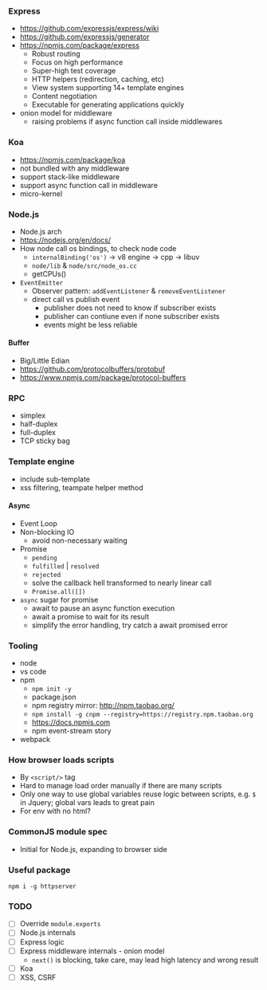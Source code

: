### Express

- https://github.com/expressjs/express/wiki
- https://github.com/expressjs/generator
- https://npmjs.com/package/express
  - Robust routing
  - Focus on high performance
  - Super-high test coverage
  - HTTP helpers (redirection, caching, etc)
  - View system supporting 14+ template engines
  - Content negotiation
  - Executable for generating applications quickly
- onion model for middleware
  - raising problems if async function call inside middlewares

### Koa

- https://npmjs.com/package/koa
- not bundled with any middleware
- support stack-like middleware
- support async function call in middleware
- micro-kernel

### Node.js

- Node.js arch
- https://nodejs.org/en/docs/
- How node call os bindings, to check node code
  - `internalBinding('os')` -> v8 engine -> cpp -> libuv
  - `node/lib` & `node/src/node_os.cc`
  - getCPUs()
- `EventEmitter`
  - Observer pattern: `addEventListener` & `removeEventListener`
  - direct call vs publish event
    - publisher does not need to know if subscriber exists
    - publisher can contiune even if none subscriber exists
    - events might be less reliable

#### Buffer

- Big/Little Edian
- https://github.com/protocolbuffers/protobuf
- https://www.npmjs.com/package/protocol-buffers

### RPC

- simplex
- half-duplex
- full-duplex
- TCP sticky bag

### Template engine

- include sub-template
- xss filtering, teampate helper method

#### Async

- Event Loop
- Non-blocking IO
  - avoid non-necessary waiting
- Promise
  - `pending`
  - `fulfilled` | `resolved`
  - `rejected`
  - solve the callback hell transformed to nearly linear call
  - `Promise.all([])`
- `async` sugar for promise
  - await to pause an async function execution
  - await a promise to wait for its result
  - simplify the error handling, try catch a await promised error

### Tooling

- node
- vs code
- npm
  - `npm init -y`
  - package.json
  - npm registry mirror: http://npm.taobao.org/
  - `npm install -g cnpm --registry=https://registry.npm.taobao.org`
  - https://docs.npmjs.com
  - npm event-stream story
- webpack

### How browser loads scripts

- By `<script/>` tag
- Hard to manage load order manually if there are many scripts
- Only one way to use global variables reuse logic between scripts, e.g. `$` in Jquery; global vars leads to great pain
- For env with no html?

### CommonJS module spec

- Initial for Node.js, expanding to browser side

### Useful package

```
npm i -g httpserver
```

### TODO

- [ ] Override `module.exports`
- [ ] Node.js internals
- [ ] Express logic
- [ ] Express middleware internals - onion model
  - `next()` is blocking, take care, may lead high latency and wrong result
- [ ] Koa
- [ ] XSS, CSRF

